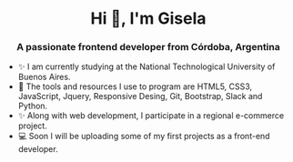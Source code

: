 <h1 align="center">Hi 👋, I'm Gisela</h1>
<h3 align="center">A passionate frontend developer from Córdoba, Argentina</h3>

- ✨ I am currently studying at the National Technological University of Buenos Aires. 
- 🌱 The tools and resources I use to program are HTML5, CSS3, JavaScript, Jquery, Responsive Desing, Git, Bootstrap, Slack and Python.
- ✨ Along with web development, I participate in a regional e-commerce project.
- 💻 Soon I will be uploading some of my first projects as a front-end developer.



<!---
gisela-gariboldi/gisela-gariboldi is a ✨ special ✨ repository because its `README.md` (this file) appears on your GitHub profile.
You can click the Preview link to take a look at your changes.
--->
